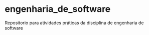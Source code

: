 # engenharia_de_software
Repositorio para atividades práticas da disciplina de engenharia de software

